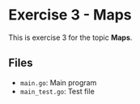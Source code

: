 # Exercise 3 - Maps

This is exercise 3 for the topic **Maps**.

## Files
- `main.go`: Main program
- `main_test.go`: Test file
